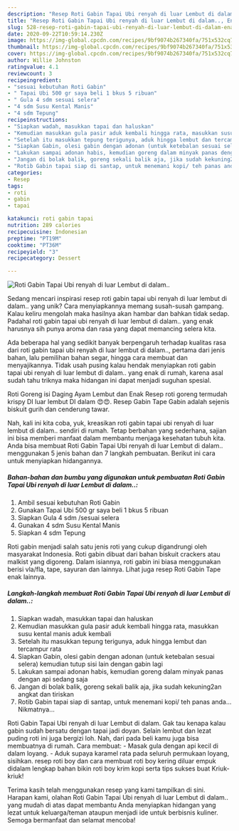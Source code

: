 ```yaml
---
description: "Resep Roti Gabin Tapai Ubi renyah di luar Lembut di dalam.., Enak"
title: "Resep Roti Gabin Tapai Ubi renyah di luar Lembut di dalam.., Enak"
slug: 528-resep-roti-gabin-tapai-ubi-renyah-di-luar-lembut-di-dalam-enak
date: 2020-09-22T10:59:14.230Z
image: https://img-global.cpcdn.com/recipes/9bf9074b267340fa/751x532cq70/roti-gabin-tapai-ubi-renyah-di-luar-lembut-di-dalam-foto-resep-utama.jpg
thumbnail: https://img-global.cpcdn.com/recipes/9bf9074b267340fa/751x532cq70/roti-gabin-tapai-ubi-renyah-di-luar-lembut-di-dalam-foto-resep-utama.jpg
cover: https://img-global.cpcdn.com/recipes/9bf9074b267340fa/751x532cq70/roti-gabin-tapai-ubi-renyah-di-luar-lembut-di-dalam-foto-resep-utama.jpg
author: Willie Johnston
ratingvalue: 4.1
reviewcount: 3
recipeingredient:
- "sesuai kebutuhan Roti Gabin"
- " Tapai Ubi 500 gr saya beli 1 bkus 5 ribuan"
- " Gula 4 sdm sesuai selera"
- "4 sdm Susu Kental Manis"
- "4 sdm Tepung"
recipeinstructions:
- "Siapkan wadah, masukkan tapai dan haluskan"
- "Kemudian masukkan gula pasir aduk kembali hingga rata, masukkan susu kental manis aduk kembali"
- "Setelah itu masukkan tepung terigunya, aduk hingga lembut dan tercampur rata"
- "Siapkan Gabin, olesi gabin dengan adonan (untuk ketebalan sesuai selera) kemudian tutup sisi lain dengan gabin lagi"
- "Lakukan sampai adonan habis, kemudian goreng dalam minyak panas dengan api sedang saja"
- "Jangan di bolak balik, goreng sekali balik aja, jika sudah kekuning2an angkat dan tiriskan"
- "Rotib Gabin tapai siap di santap, untuk menemani kopi/ teh panas anda... Nikmatnya..."
categories:
- Resep
tags:
- roti
- gabin
- tapai

katakunci: roti gabin tapai 
nutrition: 289 calories
recipecuisine: Indonesian
preptime: "PT19M"
cooktime: "PT36M"
recipeyield: "3"
recipecategory: Dessert

---
```



![Roti Gabin Tapai Ubi renyah di luar Lembut di dalam..](https://img-global.cpcdn.com/recipes/9bf9074b267340fa/751x532cq70/roti-gabin-tapai-ubi-renyah-di-luar-lembut-di-dalam-foto-resep-utama.jpg)

Sedang mencari inspirasi resep roti gabin tapai ubi renyah di luar lembut di dalam.. yang unik? Cara menyiapkannya memang susah-susah gampang. Kalau keliru mengolah maka hasilnya akan hambar dan bahkan tidak sedap. Padahal roti gabin tapai ubi renyah di luar lembut di dalam.. yang enak harusnya sih punya aroma dan rasa yang dapat memancing selera kita.

Ada beberapa hal yang sedikit banyak berpengaruh terhadap kualitas rasa dari roti gabin tapai ubi renyah di luar lembut di dalam.., pertama dari jenis bahan, lalu pemilihan bahan segar, hingga cara membuat dan menyajikannya. Tidak usah pusing kalau hendak menyiapkan roti gabin tapai ubi renyah di luar lembut di dalam.. yang enak di rumah, karena asal sudah tahu triknya maka hidangan ini dapat menjadi suguhan spesial.

Roti Goreng isi Daging Ayam Lembut dan Enak Resep roti goreng termudah krispy DI luar lembut DI dalam 😍😍. Resep Gabin Tape Gabin adalah sejenis biskuit gurih dan cenderung tawar.


Nah, kali ini kita coba, yuk, kreasikan roti gabin tapai ubi renyah di luar lembut di dalam.. sendiri di rumah. Tetap berbahan yang sederhana, sajian ini bisa memberi manfaat dalam membantu menjaga kesehatan tubuh kita. Anda bisa membuat Roti Gabin Tapai Ubi renyah di luar Lembut di dalam.. menggunakan 5 jenis bahan dan 7 langkah pembuatan. Berikut ini cara untuk menyiapkan hidangannya.

<!--inarticleads1-->

##### Bahan-bahan dan bumbu yang digunakan untuk pembuatan Roti Gabin Tapai Ubi renyah di luar Lembut di dalam..:

1. Ambil sesuai kebutuhan Roti Gabin
1. Gunakan  Tapai Ubi 500 gr saya beli 1 bkus 5 ribuan
1. Siapkan  Gula 4 sdm /sesuai selera
1. Gunakan 4 sdm Susu Kental Manis
1. Siapkan 4 sdm Tepung


Roti gabin menjadi salah satu jenis roti yang cukup digandrungi oleh masyarakat Indonesia. Roti gabin dibuat dari bahan biskuit crackers atau malkist yang digoreng. Dalam isiannya, roti gabin ini biasa menggunakan berisi vla/fla, tape, sayuran dan lainnya. Lihat juga resep Roti Gabin Tape enak lainnya. 

<!--inarticleads2-->

##### Langkah-langkah membuat Roti Gabin Tapai Ubi renyah di luar Lembut di dalam..:

1. Siapkan wadah, masukkan tapai dan haluskan
1. Kemudian masukkan gula pasir aduk kembali hingga rata, masukkan susu kental manis aduk kembali
1. Setelah itu masukkan tepung terigunya, aduk hingga lembut dan tercampur rata
1. Siapkan Gabin, olesi gabin dengan adonan (untuk ketebalan sesuai selera) kemudian tutup sisi lain dengan gabin lagi
1. Lakukan sampai adonan habis, kemudian goreng dalam minyak panas dengan api sedang saja
1. Jangan di bolak balik, goreng sekali balik aja, jika sudah kekuning2an angkat dan tiriskan
1. Rotib Gabin tapai siap di santap, untuk menemani kopi/ teh panas anda... Nikmatnya...


Roti Gabin Tapai Ubi renyah di luar Lembut di dalam. Gak tau kenapa kalau gabin sudah bersatu dengan tapai jadi doyan. Selain lembut dan lezat puding roti ini juga bergizi loh. Nah, dari pada beli kamu juga bisa membuatnya di rumah. Cara membuat: - Masak gula dengan api kecil di dalam loyang. - Aduk supaya karamel rata pada seluruh permukaan loyang, sisihkan. resep roti boy dan cara membuat roti boy kering diluar empuk didalam lengkap bahan bikin roti boy krim kopi serta tips sukses buat Kriuk-kriuk! 

Terima kasih telah menggunakan resep yang kami tampilkan di sini. Harapan kami, olahan Roti Gabin Tapai Ubi renyah di luar Lembut di dalam.. yang mudah di atas dapat membantu Anda menyiapkan hidangan yang lezat untuk keluarga/teman ataupun menjadi ide untuk berbisnis kuliner. Semoga bermanfaat dan selamat mencoba!

